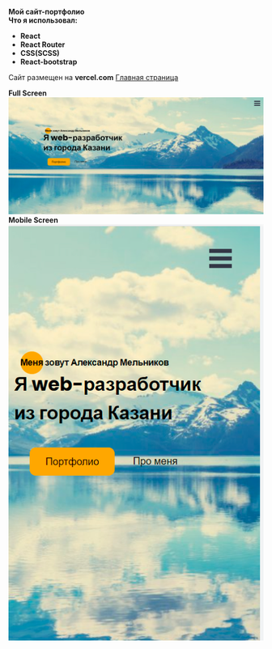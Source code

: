 **Мой сайт-портфолио**<br/>
**Что я использовал:**
- **React**
- **React Router**
- **CSS(SCSS)**
- **React-bootstrap**

 Сайт размещен на **vercel.com** [Главная страница](https://meportfolio.vercel.app/)

  **Full Screen** ![**Desktop**](./desktop.png)
  **Mobile Screen** ![**mobile**](./mobile.png)
